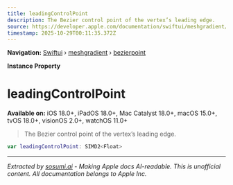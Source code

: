 ```yaml
---
title: leadingControlPoint
description: The Bezier control point of the vertex’s leading edge.
source: https://developer.apple.com/documentation/swiftui/meshgradient/bezierpoint/leadingcontrolpoint
timestamp: 2025-10-29T00:11:35.372Z
---
```


**Navigation:** [Swiftui](/documentation/swiftui) › [meshgradient](/documentation/swiftui/meshgradient) › [bezierpoint](/documentation/swiftui/meshgradient/bezierpoint)

**Instance Property**

# leadingControlPoint

**Available on:** iOS 18.0+, iPadOS 18.0+, Mac Catalyst 18.0+, macOS 15.0+, tvOS 18.0+, visionOS 2.0+, watchOS 11.0+

> The Bezier control point of the vertex’s leading edge.

```swift
var leadingControlPoint: SIMD2<Float>
```

---

*Extracted by [sosumi.ai](https://sosumi.ai) - Making Apple docs AI-readable.*
*This is unofficial content. All documentation belongs to Apple Inc.*
